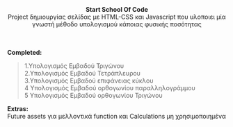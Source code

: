 <center> <b>Start School Of Code</b><br>Project δημιουργίας σελίδας με HTML-CSS και Javascript που υλοποιει μία γνωστή μέθοδο
υπολογισμού κάποιας φυσικής ποσότητας 
</center>
<br>
<br>


**Completed:**

>1.Υπολογισμός Εμβαδού Τριγώνου<br>
>2.Υπολογισμός Εμβαδού Τετράπλευρου<br>
>3.Υπολογισμός Εμβαδού επιφάνειας κύκλου<br>
>4 Υπολογισμός Εμβαδού ορθογωνίου παραλληλογράμμου<br>
>5 Υπολογισμός Εμβαδού ορθογωνίου Τριγώνου<br>


**Extras:**<br>
Future assets για μελλοντικά function
και 
Calculations μη χρησιμοποιημένα